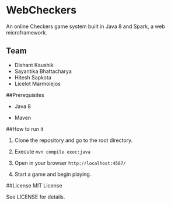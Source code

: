 # WebCheckers

An online Checkers game system built in Java 8 and Spark, a web
microframework.

## Team

- Dishant Kaushik
- Sayantika Bhattacharya
- Hitesh Sapkota
- Licelot Marmolejos


##Prerequisites

- Java 8

- Maven


##How to run it

1. Clone the repository and go to the root directory.

2. Execute `mvn compile exec:java`

3. Open in your browser `http://localhost:4567/`

4. Start a game and begin playing.


##License
MIT License

See LICENSE for details.
